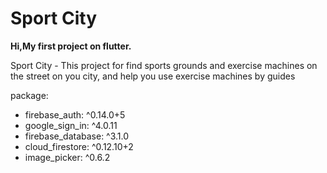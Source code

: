 # Sport City

**Hi,My first project on flutter.**

Sport City - This project for find sports grounds and exercise machines on the street on you city,
and help you use exercise machines by guides


package:
  - firebase_auth: ^0.14.0+5
  - google_sign_in: ^4.0.11
  - firebase_database: ^3.1.0
  - cloud_firestore: ^0.12.10+2
  - image_picker: ^0.6.2